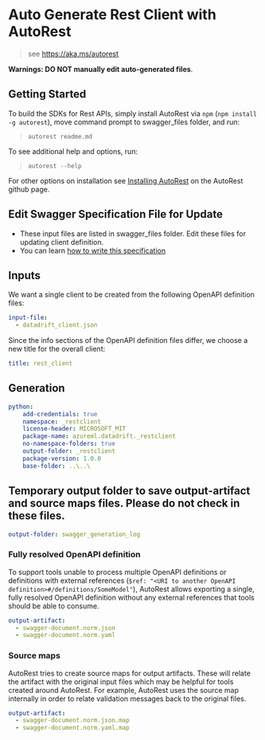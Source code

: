 # Auto Generate Rest Client with AutoRest
> see https://aka.ms/autorest

**Warnings: DO NOT manually edit auto-generated files**.


## Getting Started

To build the SDKs for Rest APIs, simply install AutoRest via `npm` (`npm install -g autorest`), move command prompt to swagger_files folder, and run:
> `autorest readme.md`

To see additional help and options, run:
> `autorest --help`

For other options on installation see [Installing AutoRest](https://aka.ms/autorest/install) on the AutoRest github page.

## Edit Swagger Specification File for Update
- These input files are listed in swagger_files folder. Edit these files for updating client definition.
- You can learn [how to write this specification](https://github.com/Azure/autorest/blob/master/docs/developer/guide/defining-clients-swagger.md)

## Inputs
We want a single client to be created from the following OpenAPI definition files:

``` yaml
input-file:
  - datadrift_client.json
```

Since the info sections of the OpenAPI definition files differ, we choose a new title for the overall client:
```yaml
title: rest_client
```

## Generation
```yaml
python:
    add-credentials: true
    namespace: _restclient
    license-header: MICROSOFT_MIT
    package-name: azureml.datadrift._restclient
    no-namespace-folders: true
    output-folder: _restclient
    package-version: 1.0.0
    base-folder: ..\..\
```

## Temporary output folder to save output-artifact and source maps files. Please do not check in these files.

``` yaml
output-folder: swagger_generation_log
```

### Fully resolved OpenAPI definition

To support tools unable to process multiple OpenAPI definitions or definitions with external references (`$ref: "<URI to another OpenAPI definition>#/definitions/SomeModel"`), AutoRest allows exporting a single, fully resolved OpenAPI definition without any external references that tools should be able to consume.

``` yaml
output-artifact:
  - swagger-document.norm.json
  - swagger-document.norm.yaml
```

### Source maps

AutoRest tries to create source maps for output artifacts. These will relate the artifact with the original input files which may be helpful for tools created around AutoRest.
For example, AutoRest uses the source map internally in order to relate validation messages back to the original files.

``` yaml
output-artifact:
  - swagger-document.norm.json.map
  - swagger-document.norm.yaml.map
```
